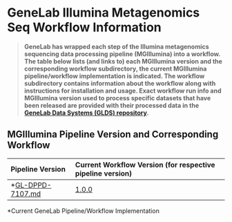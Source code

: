 # GeneLab Illumina Metagenomics Seq Workflow Information

> **GeneLab has wrapped each step of the Illumina metagenomics sequencing data processing pipeline (MGIllumina) into a workflow. The table below lists (and links to) each MGIllumina version and the corresponding workflow subdirectory, the current MGIllumina pipeline/workflow implementation is indicated. The workflow subdirectory contains information about the workflow along with instructions for installation and usage. Exact workflow run info and MGIllumina version used to process specific datasets that have been released are provided with their processed data in the [GeneLab Data Systems (GLDS) repository](https://genelab-data.ndc.nasa.gov/genelab/projects).**  

## MGIllumina Pipeline Version and Corresponding Workflow

|Pipeline Version|Current Workflow Version (for respective pipeline version)|
|:---------------|:---------------------------------------------------------|
|*[GL-DPPD-7107.md](../Pipeline_GL-DPPD-7107_Versions/GL-DPPD-7107.md)|[1.0.0](SW_MGIllumina)|

*Current GeneLab Pipeline/Workflow Implementation
